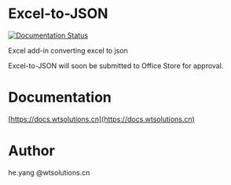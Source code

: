 # Excel-to-JSON

[![Documentation Status](https://readthedocs.org/projects/excel-to-json/badge/?version=latest)](http://excel-to-json.readthedocs.io/en/latest/?badge=latest)

Excel add-in converting excel to json

Excel-to-JSON will soon be submitted to Office Store for approval.

# Documentation
[https://docs.wtsolutions.cn](https://docs.wtsolutions.cn)

# Author
he.yang @wtsolutions.cn